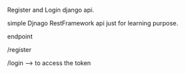 Register and Login django api.

simple Djnago RestFramework api just for learning purpose.


endpoint

/register

/login --> to access the token


